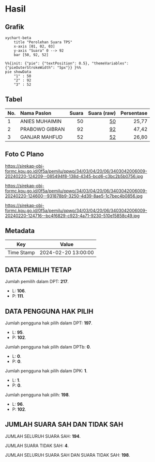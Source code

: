 # Hasil

## Grafik

```mermaid
xychart-beta
    title "Perolehan Suara TPS"
    x-axis [01, 02, 03]
    y-axis "Suara" 0 --> 92
    bar [50, 92, 52]
```

```mermaid
%%{init: {"pie": {"textPosition": 0.5}, "themeVariables": {"pieOuterStrokeWidth": "5px"}} }%%
pie showData
    "1" : 50
    "2" : 92
    "3" : 52
```

## Tabel

| No. | Nama Paslon    | Suara | Suara (raw) | Persentase |
|:--- |:-------------- | -----:| -----------:| ----------:|
| 1   | ANIES MUHAIMIN | 50    | [50][p-1]   | 25,77      |
| 2   | PRABOWO GIBRAN | 92    | [92][p-2]   | 47,42      |
| 3   | GANJAR MAHFUD  | 52    | [52][p-3]   | 26,80      |


[p-1]: https://github.com/gigit-pemilu/pemilu-2024-34-di-yogyakarta/blob/main/pilpres/hitung-suara/sub/34-di-yogyakarta/sub/03-gunungkidul/sub/04-patuk/sub/2006-patuk/sub/009-tps/sub/paslon-1.txt
[p-2]: https://github.com/gigit-pemilu/pemilu-2024-34-di-yogyakarta/blob/main/pilpres/hitung-suara/sub/34-di-yogyakarta/sub/03-gunungkidul/sub/04-patuk/sub/2006-patuk/sub/009-tps/sub/paslon-2.txt
[p-3]: https://github.com/gigit-pemilu/pemilu-2024-34-di-yogyakarta/blob/main/pilpres/hitung-suara/sub/34-di-yogyakarta/sub/03-gunungkidul/sub/04-patuk/sub/2006-patuk/sub/009-tps/sub/paslon-3.txt

## Foto C Plano

https://sirekap-obj-formc.kpu.go.id/0f5a/pemilu/ppwp/34/03/04/20/06/3403042006009-20240220-124209--085494f8-138d-4345-bcd6-c3bc2b5b0756.jpg

https://sirekap-obj-formc.kpu.go.id/0f5a/pemilu/ppwp/34/03/04/20/06/3403042006009-20240220-124600--931878b9-3250-4d39-8ae5-1c7bec4b0856.jpg

https://sirekap-obj-formc.kpu.go.id/0f5a/pemilu/ppwp/34/03/04/20/06/3403042006009-20240220-124716--bc4f6829-c923-4a71-9230-510e15858c49.jpg


## Metadata

| Key        | Value               |
| ---------- | ------------------- |
| Time Stamp | 2024-02-20 13:00:00 |


## DATA PEMILIH TETAP

Jumlah pemilih dalam DPT: **217**.
 * L: **106**.
 * P: **111**.

## DATA PENGGUNA HAK PILIH

Jumlah pengguna hak pilih dalam DPT: **197**.
 * L: **95**.
 * P: **102**.

Jumlah pengguna hak pilih dalam DPTb: **0**.
 * L: **0**.
 * P: **0**.

Jumlah pengguna hak pilih dalam DPK: **1**.
 * L: **1**.
 * P: **0**.

Jumlah pengguna hak pilih: **198**.
 * L: **96**.
 * P: **102**.

## JUMLAH SUARA SAH DAN TIDAK SAH

JUMLAH SELURUH SUARA SAH: **194**.

JUMLAH SUARA TIDAK SAH: **4**.

JUMLAH SELURUH SUARA SAH DAN SUARA TIDAK SAH: **198**.


